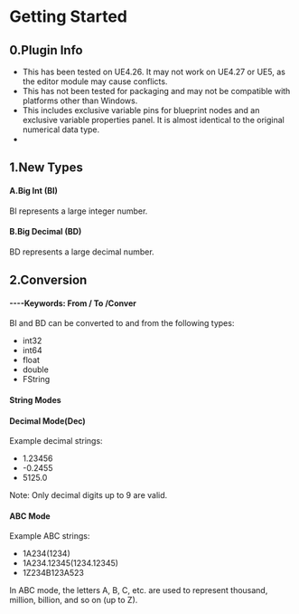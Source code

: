 # Getting Started
## 0.Plugin Info
- This has been tested on UE4.26. It may not work on UE4.27 or UE5, as the editor module may cause conflicts.
- This has not been tested for packaging and may not be compatible with platforms other than Windows.
- This includes exclusive variable pins for blueprint nodes and an exclusive variable properties panel. It is almost identical to the original numerical data type.
- 
## 1.New Types
#### A.Big Int (BI)
BI represents a large integer number.
#### B.Big Decimal (BD)
BD represents a large decimal number.

## 2.Conversion
#### ----Keywords: From / To /Conver

BI and BD can be converted to and from the following types:
- int32
- int64
- float
- double
- FString

#### String Modes

#### Decimal Mode(Dec)
Example decimal strings:

- 1.23456
- -0.2455
- 5125.0 

Note: Only decimal digits up to 9 are valid.

#### ABC Mode
Example ABC strings:
- 1A234(1234)
- 1A234.12345(1234.12345)
- 1Z234B123A523 

In ABC mode, the letters A, B, C, etc. are used to represent thousand, million, billion, and so on (up to Z).